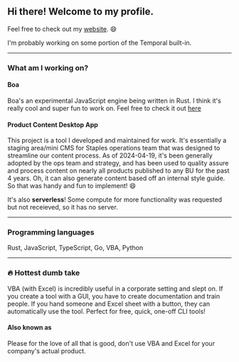 ## Hi there! Welcome to my profile.

Feel free to check out my [website](https://nekevss.github.io). :smile:

I'm probably working on some portion of the Temporal built-in.

---

### What am I working on?

#### Boa

Boa's an experimental JavaScript engine being written in Rust. I think it's really cool and super fun to work on. Feel free to check it out [here](https://github.com/boa-dev/boa)

#### Product Content Desktop App

This project is a tool I developed and maintained for work. It's essentially a staging area/mini 
CMS for Staples operations team that was designed to streamline our content process. As of 
2024-04-19, it's been generally adopted by the ops team and strategy, and has been used to
quality assure and process content on nearly all products published to any BU for the past
4 years. Oh, it can also generate content based off an internal style guide. So that was
handy and fun to implement! :smile:

It's also **serverless**! Some compute for more functionality was requested but not receieved, so
it has no server.

---

### Programming languages

Rust, JavaScript, TypeScript, Go, VBA, Python

---

### :fire: Hottest dumb take

VBA (with Excel) is incredibly useful in a corporate setting and slept on. If you create a tool with a GUI,
you have to create documentation and train people. If you hand someone and Excel sheet with a button, they
can automatically use the tool. Perfect for free, quick, one-off CLI tools!

#### Also known as

Please for the love of all that is good, don't use VBA and Excel for your company's actual product. 

<!--
**nekevss/nekevss** is a ✨ _special_ ✨ repository because its `README.md` (this file) appears on your GitHub profile.

Here are some ideas to get you started:

- 🔭 I’m currently working on ...
- 🌱 I’m currently learning ...
- 👯 I’m looking to collaborate on ...
- 🤔 I’m looking for help with ...
- 💬 Ask me about ...
- 📫 How to reach me: ...
- 😄 Pronouns: ...
- ⚡ Fun fact: ...
-->

